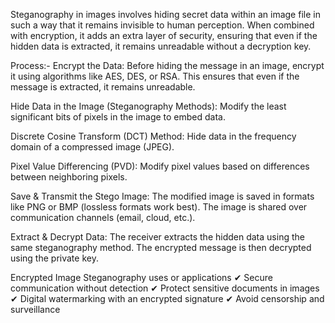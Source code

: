 Steganography in images involves hiding secret data within an image file in such a way that it remains invisible to human perception. When combined with encryption, it adds an extra layer of security, ensuring that even if the hidden data is extracted, it remains unreadable without a decryption key.

Process:- Encrypt the Data: Before hiding the message in an image, encrypt it using algorithms like AES, DES, or RSA. This ensures that even if the message is extracted, it remains unreadable.

Hide Data in the Image (Steganography Methods): Modify the least significant bits of pixels in the image to embed data.

Discrete Cosine Transform (DCT) Method: Hide data in the frequency domain of a compressed image (JPEG).

Pixel Value Differencing (PVD): Modify pixel values based on differences between neighboring pixels.

Save & Transmit the Stego Image: The modified image is saved in formats like PNG or BMP (lossless formats work best). The image is shared over communication channels (email, cloud, etc.).

Extract & Decrypt Data: The receiver extracts the hidden data using the same steganography method. The encrypted message is then decrypted using the private key.

Encrypted Image Steganography uses or applications ✔ Secure communication without detection ✔ Protect sensitive documents in images ✔ Digital watermarking with an encrypted signature ✔ Avoid censorship and surveillance


